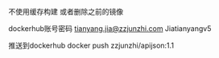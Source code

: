 不使用缓存构建
或者删除之前的镜像

dockerhub账号密码
tianyang.jia@zzjunzhi.com
Jiatianyangv5

推送到dockerhub docker push zzjunzhi/apijson:1.1
